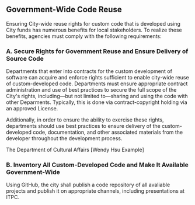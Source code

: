 ## Government-Wide Code Reuse


Ensuring City-wide reuse rights for custom code that is developed using City funds has numerous benefits for local stakeholders.
To realize these benefits, agencies must comply with the following requirements:

### A. Secure Rights for Government Reuse and Ensure Delivery of Source Code

Departments that enter into contracts for the custom development of software can acquire and enforce rights sufficient to enable city-wide reuse of custom-developed code.
Departments must ensure appropriate contract administration and use of best practices to secure the full scope of the City's rights,
including—but not limited to—sharing and using the code with other Deparments.
Typically, this is done via contract-copyright holding via an approved License.

Additionally, in order to ensure the ability to exercise these rights,
departments should use best practices to ensure delivery of the custom-developed code, documentation,
and other associated materials from the developer throughout the development process.

The Department of Cultural Affairs [Wendy Hsu Example]

### B. Inventory All Custom-Developed Code and Make It Available Government-Wide

Using GitHub, the city shall publish a code repository of all avaliable projects and publish it on appropriate channels, including presentations at ITPC. 

